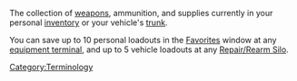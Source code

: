 The collection of [weapons](Weapons_Index.md), ammunition, and
supplies currently in your personal [inventory](inventory.md) or
your vehicle's [trunk](trunk.md).

You can save up to 10 personal loadouts in the
[Favorites](Favorites.md) window at any [equipment
terminal](equipment_terminal.md), and up to 5 vehicle loadouts
at any [Repair/Rearm Silo](Repair/Rearm_Silo.md).

[Category:Terminology](Category:Terminology.md)
